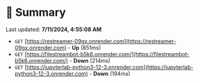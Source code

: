 # 📖 Summary
Last updated: **7/11/2024, 4:55:08 AM**

- `GET` [https://restreamer-09gx.onrender.com](https://restreamer-09gx.onrender.com) - **Up** (851ms)
- `GET` [https://filestreambot-b5k6.onrender.com/](https://filestreambot-b5k6.onrender.com/) - **Down** (214ms)
- `GET` [https://jupyterlab-python3-12-3.onrender.com](https://jupyterlab-python3-12-3.onrender.com) - **Down** (194ms)
